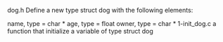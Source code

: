 dog.h Define a new type struct dog with the following elements:

name, type = char *
age, type = float
owner, type = char *
1-init_dog.c a function that initialize a variable of type struct dog
